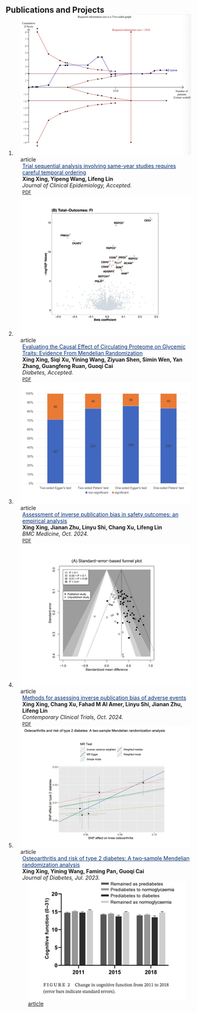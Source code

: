 <h2 id="publications" style="margin: 2px 0px -15px;">Publications and Projects</h2>

<div class="publications">
<ol class="bibliography">

<li>
<div class="pub-row">
  <div class="col-sm-3 abbr" style="position: relative;padding-right: 15px;padding-left: 15px;">
    <img src="assets/img/TSA.jpg" class="teaser img-fluid z-depth-1">
    <abbr class="badge">article</abbr>
  </div>

  <div class="col-sm-9" style="position: relative;padding-right: 15px;padding-left: 20px;">
    <div class="title"><a href="https://www.jclinepi.com/article/S0895-4356(24)00401-3/fulltext" style="color:#002D72">Trial sequential analysis involving same-year studies requires careful temporal ordering </a></div>
    <div class="author"><strong>Xing Xing, Yipeng Wang, Lifeng Lin</strong></div>
    <div class="periodical"><em>Journal of Clinical Epidemiology, Accepted.</em></div>
    <div class="links">
      <a href="https://www.jclinepi.com/article/S0895-4356(24)00401-3/fulltext" class="btn btn-sm z-depth-0" role="button" target="_blank" style="font-size:12px;">PDF</a>
    </div>
  </div>
</div>
</li>
  
<li>
<div class="pub-row">
  <div class="col-sm-3 abbr" style="position: relative;padding-right: 15px;padding-left: 15px;">
    <img src="assets/img/DIA1.jpg" class="teaser img-fluid z-depth-1">
    <abbr class="badge">article</abbr>
  </div>

  <div class="col-sm-9" style="position: relative;padding-right: 15px;padding-left: 20px;">
    <div class="title"><a href="https://diabetesjournals.org/diabetes/article-abstract/doi/10.2337/db24-0262/157391/Evaluating-the-causal-effect-of-circulating?redirectedFrom=fulltext" style="color:#002D72">Evaluating the Causal Effect of Circulating Proteome on Glycemic Traits: Evidence From Mendelian Randomization </a></div>
    <div class="author"><strong>Xing Xing, Siqi Xu, Yining Wang, Ziyuan Shen, Simin Wen, Yan Zhang, Guangfeng Ruan, Guoqi Cai</strong></div>
    <div class="periodical"><em>Diabetes, Accepted.</em></div>
    <div class="links">
      <a href="https://diabetesjournals.org/diabetes/article-abstract/doi/10.2337/db24-0262/157391/Evaluating-the-causal-effect-of-circulating?redirectedFrom=fulltext" class="btn btn-sm z-depth-0" role="button" target="_blank" style="font-size:12px;">PDF</a>
    </div>
  </div>
</div>
</li>

<li>
<div class="pub-row">
  <div class="col-sm-3 abbr" style="position: relative;padding-right: 15px;padding-left: 15px;">
    <img src="assets/img/BMC.jpg" class="teaser img-fluid z-depth-1">
    <abbr class="badge">article</abbr>
  </div>

  <div class="col-sm-9" style="position: relative;padding-right: 15px;padding-left: 20px;">
    <div class="title"><a href="https://bmcmedicine.biomedcentral.com/articles/10.1186/s12916-024-03707-2#citeas" style="color:#002D72">Assessment of inverse publication bias in safety outcomes: an empirical analysis </a></div>
    <div class="author"><strong>Xing Xing, Jianan Zhu, Linyu Shi, Chang Xu, Lifeng Lin</strong></div>
    <div class="periodical"><em>BMC Medicine, Oct. 2024.</em></div>
    <div class="links">
      <a href="https://bmcmedicine.biomedcentral.com/articles/10.1186/s12916-024-03707-2#citeas" class="btn btn-sm z-depth-0" role="button" target="_blank" style="font-size:12px;">PDF</a>
    </div>
  </div>
</div>
</li>

<li>
<div class="pub-row">
  <div class="col-sm-3 abbr" style="position: relative;padding-right: 15px;padding-left: 15px;">
    <img src="assets/img/CCT1.jpg" class="teaser img-fluid z-depth-1">
    <abbr class="badge">article</abbr>
  </div>

  <div class="col-sm-9" style="position: relative;padding-right: 15px;padding-left: 20px;">
    <div class="title"><a href="https://www.sciencedirect.com/science/article/pii/S1551714424002295" style="color:#002D72">Methods for assessing inverse publication bias of adverse events </a></div>
    <div class="author"><strong>Xing Xing, Chang Xu, Fahad M Al Amer, Linyu Shi, Jianan Zhu, Lifeng Lin</strong></div>
    <div class="periodical"><em>Contemporary Clinical Trials, Oct. 2024.</em></div>
    <div class="links">
      <a href="https://www.sciencedirect.com/science/article/pii/S1551714424002295" class="btn btn-sm z-depth-0" role="button" target="_blank" style="font-size:12px;">PDF</a>
    </div>
  </div>
</div>
</li>

<li>
<div class="pub-row">
  <div class="col-sm-3 abbr" style="position: relative;padding-right: 15px;padding-left: 15px;">
    <img src="assets/img/JoD.jpg" class="teaser img-fluid z-depth-1">
    <abbr class="badge">article</abbr>
  </div>

  <div class="col-sm-9" style="position: relative;padding-right: 15px;padding-left: 20px;">
    <div class="title"><a href="https://onlinelibrary.wiley.com/doi/full/10.1111/1753-0407.13451" style="color:#002D72">Osteoarthritis and risk of type 2 diabetes: A two‐sample Mendelian randomization analysis </a></div>
    <div class="author"><strong>Xing Xing, Yining Wang, Faming Pan, Guoqi Cai</strong></div>
    <div class="periodical"><em>Journal of Diabetes, Jul. 2023.</em></div>
    <div class="links">
      <a href="https://onlinelibrary.wiley.com/doi/full/10.1111/1753-0407.13451
        
        " class="btn btn-sm z-depth-0" role="button" target="_blank" style="font-size:12px;">PDF</a>
    </div>
  </div>
</div>
</li>



<li>
<div class="pub-row">
  <div class="col-sm-3 abbr" style="position: relative;padding-right: 15px;padding-left: 15px;">
    <img src="assets/img/DM.jpg" class="teaser img-fluid z-depth-1">
    <abbr class="badge">article</abbr>
  </div>

  <div class="col-sm-9" style="position: relative;padding-right: 15px;padding-left: 20px;">
    <div class="title"><a href="https://onlinelibrary.wiley.com/doi/abs/10.1111/dme.15180
        
        " style="color:#002D72">Association of prediabetes progression and regression with cognitive decline: Findings from the CHARLS </a></div>
    <div class="author"><strong>Xing Xing, Yining Wang, Ziyuan Shen, Faming Pan, Guoqi Cai</strong></div>
    <div class="periodical"><em>Diabetic Medicine, Jul. 2023.</em></div>
    <div class="links">
      <a href="https://onlinelibrary.wiley.com/doi/abs/10.1111/dme.15180" class="btn btn-sm z-depth-0" role="button" target="_blank" style="font-size:12px;">PDF</a>
    </div>
  </div>
</div>
</li>







<br>

</ol>
</div>
